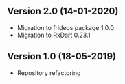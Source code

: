 ## Version 2.0 (14-01-2020)
- Migration to frideos package 1.0.0
- Migration to RxDart 0.23.1

## Version 1.0 (18-05-2019)

- Repository refactoring